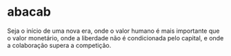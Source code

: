 # abacab
Seja o início de uma nova era, onde o valor humano é mais importante que o valor monetário, onde a liberdade não é condicionada pelo capital, e onde a colaboração supera a competição.
